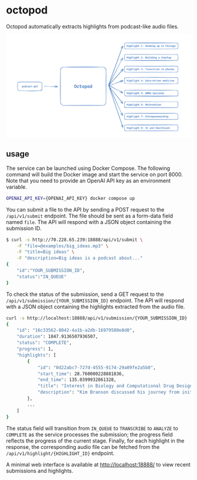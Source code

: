 # octopod
Octopod automatically extracts highlights from podcast-like audio files.

![assets/octopod.png](assets/octopod.png)

## usage
The service can be launched using Docker Compose. The following command will build the Docker image and start the service on port 8000. Note that you need to provide an OpenAI API key as an environment variable.

```bash
OPENAI_API_KEY={OPENAI_API_KEY} docker compose up
````

You can submit a file to the API by sending a POST request to the `/api/v1/submit` endpoint. The file should be sent as a form-data field named `file`. The API will respond with a JSON object containing the submission ID.

```bash
$ curl -s http://70.228.65.239:18888/api/v1/submit \
    -F "file=@examples/big_ideas.mp3" \
    -F "title=Big ideas" \
    -F "description=Big ideas is a podcast about..."
{
    "id":"YOUR_SUBMISSION_ID",
    "status":"IN_QUEUE"
}
```

To check the status of the submission, send a GET request to the `/api/v1/submission/{YOUR_SUBMISSION_ID}` endpoint. The API will respond with a JSON object containing the highlights extracted from the audio file.

```bash
curl -s http://localhost:18888/api/v1/submission/{YOUR_SUBMISSION_ID}
{
    "id": "16c33562-8042-4a1b-a2db-16979580e8d0",
    "duration": 1847.9136507936507,
    "status": "COMPLETE",
    "progress": 1,
    "highlights": [
        {
            "id": "0d22abc7-727d-4555-9174-29a09fe2a5b0",
            "start_time": 28.760000228881836,
            "end_time": 135.0399932861328,
            "title": "Interest in Biology and Computational Drug Design",
            "description": "Kim Branson discussed his journey from initially being drawn to molecular biology and bacterial pathogenesis in university to discovering his passion for computational drug design. He highlighted the interplay between his childhood interest in computers, his love for math and physics, and the allure of structural biology. Kim also shared insights into the development of computational methods for drug design and the success of the neuraminidase drug Relenza, which was designed using computational techniques.",
        },
        ...
    ]
}
```

The status field will transition from `IN_QUEUE` to `TRANSCRIBE` to `ANALYZE` to `COMPLETE` as the service processes the submission; the progress field reflects the progress of the current stage. Finally, for each highlight in the response, the corresponding audio file can be fetched from the `/api/v1/highlight/{HIGHLIGHT_ID}` endpoint.

A minimal web interface is available at [http://localhost:18888/](http://localhost:18888/) to view recent submissions and highlights.
